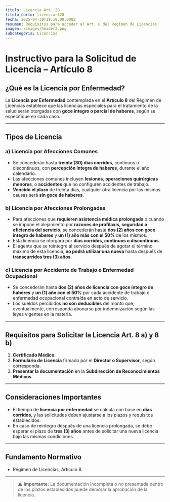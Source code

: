 ```yaml
---
titulo: Licencia Art. 28
titulo_corto: licenciart28
fecha: 2025-04-30T19:19:00.000Z
resumen: Requisitos para acceder al Art. 8 del Regimen de Licencias
imagen: /images/header2.png
subcategoria: Licencias
---
```

# Instructivo para la Solicitud de Licencia – Artículo 8

## ¿Qué es la Licencia por Enfermedad?

La **Licencia por Enfermedad** contemplada en el **Artículo 8** del Régimen de Licencias establece que las licencias especiales para el tratamiento de la salud serán otorgadas con **goce íntegro o parcial de haberes**, según se especifique en cada caso.

---

## Tipos de Licencia

### a) Licencia por Afecciones Comunes

- Se concederán hasta **treinta (30) días corridos**, continuos o discontinuos, con **percepción íntegra de haberes**, durante el año calendario.
- Las afecciones comunes incluyen **lesiones**, **operaciones quirúrgicas menores**, o **accidentes** que no configuren accidentes de trabajo.
- **Vencido el plazo** de treinta días, cualquier otra licencia por las mismas causas será **sin goce de haberes**.

### b) Licencia por Afecciones Prolongadas

- Para afecciones que **requieren asistencia médica prolongada** o cuando se impone el alejamiento por **razones de profilaxis, seguridad o eficiencia del servicio**, se concederán hasta **dos (2) años con goce íntegro de haberes** y **un (1) año más con el 50%** de los mismos.
- Esta licencia se otorgará por **días corridos, continuos o discontinuos**.
- El agente que se reintegre al servicio después de agotar el término máximo de esta licencia, **no podrá utilizar una nueva** hasta después de **transcurridos tres (3) años**.

### c) Licencia por Accidente de Trabajo o Enfermedad Ocupacional

- Se concederán hasta **dos (2) años de licencia con goce íntegro de haberes** y **un (1) año con el 50%** por cada accidente de trabajo o enfermedad ocupacional contraída en acto de servicio.
- Los sueldos percibidos **no son deducibles** del monto que, eventualmente, corresponda abonarse por indemnización según las leyes vigentes en la materia.

---

## Requisitos para Solicitar la Licencia Art. 8 a) y 8 b)

1. **Certificado Médico**.
2. **Formulario de Licencia** firmado por el **Director o Supervisor**, según corresponda.
3. **Presentar la documentación** en la **Subdirección de Reconocimientos Médicos**.

---

## Consideraciones Importantes

- El tiempo de **licencia por enfermedad** se calcula con base en **días corridos**, y las solicitudes deben ajustarse a los plazos y requisitos establecidos.
- En caso de reintegro después de una licencia prolongada, se debe esperar el plazo de **tres (3) años** antes de solicitar una nueva licencia bajo las mismas condiciones.

---

## Fundamento Normativo

- Régimen de Licencias, Artículo 8.

---
> ⚠️ **Importante:** La documentación incompleta o no presentada dentro de los plazos establecidos puede demorar la aprobación de la licencia.

